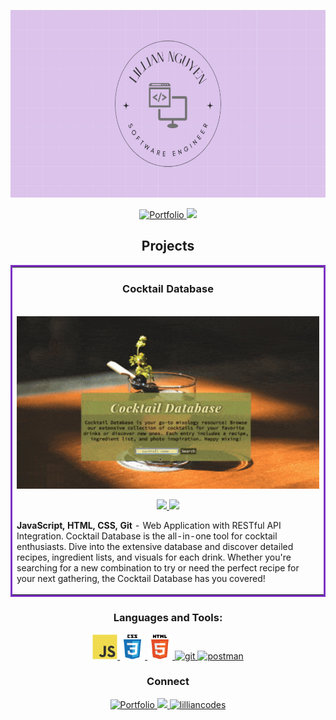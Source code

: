 <p align="center">
  <a target="_blank" href="https://lillian-nguyen.netlify.app/">
  <img height="300"  alt="Lillian Software Engineer" src="assets/githubbanner.png">  
  </a>
</p>
<p align="center"> 
  <a href="https://lillian-nguyen.netlify.app/" target="blank">
    <img src="https://img.shields.io/badge/Portfolio-68486F?&style=for-the-badge" alt="Portfolio">
  </a>
  <a href="http://linkedin.com/in/ldv-nguyen">
    <img src="https://img.shields.io/badge/LinkedIn-C0ADD1?logo=linkedin&style=for-the-badge">
  </a>
</p>

<h2 align="center">Projects</h2>
<table bordercolor="#7b31c4">
  
  <tr>
    <td width="50%" valign="top">
      <h3 align="center">Cocktail Database</h3>
        <br />
        <a target="_blank" href="#/">
            <img src="assets/cocktaildb.gif" width="100%" alt="cocktail database"/>
        </a>
        <br />
        <p align="center">
          <a href="https://github.com/lillian-nguyen/100devsC2/tree/main/class-28/cocktail-database" target="_blank">
            <img src="https://img.shields.io/static/v1?label=&message=REPO&color=505C81&style=for-the-badge&logo=github&logo-color=white"/>
          </a>  
          <a href="#" target="_blank">
            <img src="https://img.shields.io/static/v1?label=&message=LIVE%20SITE&color=846EA3&style=for-the-badge"/>
          </a>
      </p>
        <p><strong>JavaScript, HTML, CSS, Git</strong> - Web Application with RESTful API Integration. Cocktail Database is the all-in-one tool for cocktail enthusiasts. Dive into the extensive database and discover detailed recipes, ingredient lists, and visuals for each drink. Whether you're searching for a new combination to try or need the perfect recipe for your next gathering, the Cocktail Database has you covered!</p>
    </td>
  </tr>
</table>

<h3 align="center">Languages and Tools:</h3>
<p align="center"> 
  <a href="https://developer.mozilla.org/en-US/docs/Web/JavaScript" target="_blank" rel="noreferrer"> 
    <img src="https://raw.githubusercontent.com/devicons/devicon/master/icons/javascript/javascript-original.svg" alt="javascript" width="40" height="40"/> 
  </a> 
  <a href="https://www.w3schools.com/css/" target="_blank" rel="noreferrer"> 
    <img src="https://raw.githubusercontent.com/devicons/devicon/master/icons/css3/css3-original-wordmark.svg" alt="css3" width="40" height="40"/> 
  </a> 
  <a href="https://www.w3.org/html/" target="_blank" rel="noreferrer"> 
    <img src="https://raw.githubusercontent.com/devicons/devicon/master/icons/html5/html5-original-wordmark.svg" alt="html5" width="40" height="40"/> 
  </a> 
  <a href="https://git-scm.com/" target="_blank" rel="noreferrer"> 
    <img src="https://www.vectorlogo.zone/logos/git-scm/git-scm-icon.svg" alt="git" width="40" height="40"/> 
  </a> 
  <a href="https://postman.com" target="_blank" rel="noreferrer"> 
    <img src="https://www.vectorlogo.zone/logos/getpostman/getpostman-icon.svg" alt="postman" width="40" height="40"/> 
  </a> 
</p>

<h3 align="center">Connect</h3>
<p align="center">
  <a href="https://lillian-nguyen.netlify.app/" target="blank">
      <img src="https://img.shields.io/badge/Portfolio-68486F?&style=for-the-badge" alt="Portfolio">
    </a>
    <a href="http://linkedin.com/in/ldv-nguyen">
      <img src="https://img.shields.io/badge/LinkedIn-C0ADD1?logo=linkedin&style=for-the-badge">
    </a>
    <a href="https://x.com/lilliancodes" target="blank">
      <img src="https://img.shields.io/badge/Twitter-68486F?logo=twitter&style=for-the-badge&logoColor=white" alt="lilliancodes" />
  </a> 
</p>
